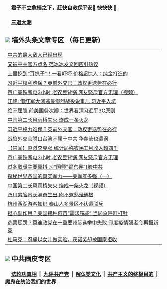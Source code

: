 
 ### &nbsp;&nbsp;&nbsp;&nbsp; [君子不立危樯之下，赶快自救保平安🍎 快快快 📩](https://github.com/pwgy/td/blob/master/README.md)

 ### &nbsp;&nbsp;&nbsp;&nbsp; [三退大潮](https://ww3.xkide.work/?key=zuuelqyfglsfjmgm&pin=65881581&ag=ogQuit&from=pw2) 

## <img src="https://img.icons8.com/cute-clipart/2x/circled-right.png"> 墙外头条文章专区 （每日更新)

<Table>

<tr><td colspan="2" align="left"><a href="https://www.catoke.work/?name=c1404557&key=molzvippzwjkxywc&from=pw2">中共的最大敌人已经出现</a></td></tr>
<tr><td colspan="2" align="left"><a href="https://www.catoke.work/?name=c1404519&key=molzvippzwjkxywc&from=pw2">又被中共官方点名 范冰冰发文回应引热议</a></td></tr>
<tr><td colspan="2" align="left"><a href="https://www.catoke.work/?name=c1404533&key=molzvippzwjkxywc&from=pw2">土里挖到“耳扒子”！一看吓坏 价格超惊人：纯金打造的</a></td></tr>
<tr><td colspan="2" align="left"><a href="https://www.catoke.work/?name=c1404530&key=molzvippzwjkxywc&from=pw2">习近平权利难保？英前外交官：政权更迭势在必行</a></td></tr>
<tr><td colspan="2" align="left"><a href="https://www.catoke.work/?name=c1404550&key=molzvippzwjkxywc&from=pw2">京广高铁断电3小时  老农民背锅  网友怒斥官方无理（视频）</a></td></tr>
<tr><td colspan="2" align="left"><a href="https://www.catoke.work/?name=c1404572&key=molzvippzwjkxywc&from=pw2">江峰: 借红军大溃逃最惨烈战役说事儿 习近平入坑</a></td></tr>
<tr><td colspan="2" align="left"><a href="https://www.catoke.work/?name=c1404518&key=molzvippzwjkxywc&from=pw2">绝不屈膝 前美国务次卿：世界看清习近平3C原则</a></td></tr>
<tr><td colspan="2" align="left"><a href="https://www.catoke.work/?name=c1404583&key=molzvippzwjkxywc&from=pw2">中国第二长风雨桥失火 烧成一条火龙</a></td></tr>
<tr><td colspan="2" align="left"><a href="https://www.catoke.work/?name=c1404478&key=molzvippzwjkxywc&from=pw2">习近平权力难保？英前外交官：政权更迭势在必行</a></td></tr>
<tr><td colspan="2" align="left"><a href="https://www.catoke.work/?name=c1404516&key=molzvippzwjkxywc&from=pw2">战狼外交官脱口台湾不属于中共 华春莹也遭讽</a></td></tr>
<tr><td colspan="2" align="left"><a href="https://www.catoke.work/?name=c1404455&key=molzvippzwjkxywc&from=pw2">【禁闻】直怼李克强 统计局称农民工月收入超四千</a></td></tr>
<tr><td colspan="2" align="left"><a href="https://www.catoke.work/?name=c1404581&key=molzvippzwjkxywc&from=pw2">京广高铁断电3小时 老农民背锅 网友怒斥官方无理</a></td></tr>
<tr><td colspan="2" align="left"><a href="https://www.catoke.work/?name=c1404479&key=molzvippzwjkxywc&from=pw2">过冬取暖主要靠抖 习“国师”翟东昇打脸中共</a></td></tr>
<tr><td colspan="2" align="left"><a href="https://www.catoke.work/?name=c1404555&key=molzvippzwjkxywc&from=pw2">探秘世界各国的真实军力——美军有多强（一）</a></td></tr>
<tr><td colspan="2" align="left"><a href="https://www.catoke.work/?name=c1404501&key=molzvippzwjkxywc&from=pw2">中国第二长风雨桥失火  烧成一条火龙（视频）</a></td></tr>
<tr><td colspan="2" align="left"><a href="https://www.catoke.work/?name=c1404580&key=molzvippzwjkxywc&from=pw2">四川男脑内长满寄生虫 肉不煮熟是祸根</a></td></tr>
<tr><td colspan="2" align="left"><a href="https://www.catoke.work/?name=c1404477&key=molzvippzwjkxywc&from=pw2">杭州西湖游客如织 泰山人多景区不认遭驳斥</a></td></tr>
<tr><td colspan="2" align="left"><a href="https://www.catoke.work/?name=c1404532&key=molzvippzwjkxywc&from=pw2">担心副作用？美国接种疫苗“需求锐减” 当局急呼吁打针</a></td></tr>
<tr><td colspan="2" align="left"><a href="https://www.catoke.work/?name=c1404584&key=molzvippzwjkxywc&from=pw2">选票惩罚？莫迪政党在一重要州际选举中失败 印度疫情殒者今再报新高</a></td></tr>
<tr><td colspan="2" align="left"><a href="https://www.catoke.work/?name=c1404582&key=molzvippzwjkxywc&from=pw2">杜马克：忍痛以女儿做实验，获诺奖却被国家拒收</a></td></tr>

 </Table>

 ## <img src="https://img.icons8.com/cute-clipart/2x/circled-right.png"> 中共画皮专区
 ### &nbsp;&nbsp;&nbsp;&nbsp; [法轮功真相](https://github.com/begood0513/basic/blob/master/README.md) &nbsp;|&nbsp; [九评共产党](https://github.com/begood0513/9ping.md/blob/master/README.md) &nbsp;|&nbsp; [解体党文化](https://github.com/begood0513/jtdwh.md/blob/master/README.md)   &nbsp;|&nbsp; [共产主义的终极目的](https://github.com/begood0513/gczydzjmd.md/blob/master/README.md) &nbsp;|&nbsp; [魔鬼在统治我们的世界](https://github.com/begood0513/gczydzjmd.md/blob/master/README.md) 
